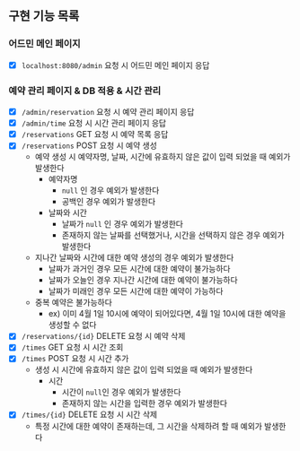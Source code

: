 ## 구현 기능 목록

### 어드민 메인 페이지

- [X] `localhost:8080/admin` 요청 시 어드민 메인 페이지 응답

### 예약 관리 페이지 & DB 적용 & 시간 관리

- [X] `/admin/reservation` 요청 시 예약 관리 페이지 응답
- [X] `/admin/time` 요청 시 시간 관리 페이지 응답
- [X] `/reservations` GET 요청 시 예약 목록 응답
- [X] `/reservations` POST 요청 시 예약 생성
  - 예약 생성 시 예약자명, 날짜, 시간에 유효하지 않은 값이 입력 되었을 때 예외가 발생한다
    - 예약자명
      - `null` 인 경우 예외가 발생한다
      - 공백인 경우 예외가 발생한다
    - 날짜와 시간
      - 날짜가 `null` 인 경우 예외가 발생한다
      - 존재하지 않는 날짜를 선택했거나, 시간을 선택하지 않은 경우 예외가 발생한다
  - 지나간 날짜와 시간에 대한 예약 생성의 경우 예외가 발생한다
    - 날짜가 과거인 경우 모든 시간에 대한 예약이 불가능하다
    - 날짜가 오늘인 경우 지나간 시간에 대한 예약이 불가능하다
    - 날짜가 미래인 경우 모든 시간에 대한 예약이 가능하다
  - 중복 예약은 불가능하다
    - ex) 이미 4월 1일 10시에 예약이 되어있다면, 4월 1일 10시에 대한 예약을 생성할 수 없다
- [X] `/reservations/{id}` DELETE 요청 시 예약 삭제
- [X] `/times` GET 요청 시 시간 조회
- [X] `/times` POST 요청 시 시간 추가
  - 생성 시 시간에 유효하지 않은 값이 입력 되었을 때 예외가 발생한다
    - 시간
      - 시간이 `null`인 경우 예외가 발생한다
      - 존재하지 않는 시간을 입력한 경우 예외가 발생한다
- [X] `/times/{id}` DELETE 요청 시 시간 삭제
  - 특정 시간에 대한 예약이 존재하는데, 그 시간을 삭제하려 할 때 예외가 발생한다